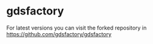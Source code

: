 # gdsfactory 

For latest versions you can visit the forked repository in https://github.com/gdsfactory/gdsfactory
